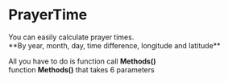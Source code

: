 # PrayerTime
<p>You can easily calculate prayer times.<br>
 **By year, month, day, time difference, longitude and latitude** <br>

All you have to do is function call **Methods()** <br>
function **Methods()** that takes 6 parameters</p>

